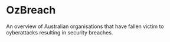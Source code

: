 # OzBreach
An overview of Australian organisations that have fallen victim to cyberattacks resulting in security breaches.
